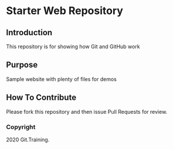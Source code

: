 # Starter Web Repository

## Introduction

This repository is for showing how Git and GitHub work

## Purpose

Sample website with plenty of files for demos

## How To Contribute

Please fork this repository and then issue Pull Requests for review.

### Copyright

2020 Git.Training.